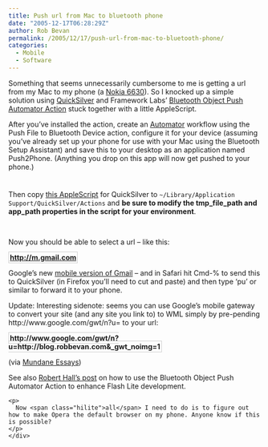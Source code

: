 ```yaml
---
title: Push url from Mac to bluetooth phone
date: "2005-12-17T06:28:29Z"
author: Rob Bevan
permalink: /2005/12/17/push-url-from-mac-to-bluetooth-phone/
categories:
  - Mobile
  - Software
---
```

Something that seems unnecessarily cumbersome to me is getting a url from my Mac to my phone (a [Nokia 6630][1]). So I knocked up a simple solution using [QuickSilver][2] and Framework Labs&#8217; [Bluetooth Object Push Automator Action][3] stuck together with a little AppleScript.

After you&#8217;ve installed the action, create an [Automator][4] workflow using the Push File to Bluetooth Device action, configure it for your device (assuming you&#8217;ve already set up your phone for use with your Mac using the Bluetooth Setup Assistant) and save this to your desktop as an application named Push2Phone. (Anything you drop on this app will now get pushed to your phone.)

<img style="padding-bottom: 10px;"  src="/images/posts/bluetooth-push-automator-action.png" alt="" />

Then copy [this AppleScript][5] for QuickSilver to `~/Library/Application Support/QuickSilver/Actions` and **be sure to modify the tmp\_file\_path and app_path properties in the script for your environment**.

<img style="padding: 0 10px 16px 0;"  src="/images/posts/push2phone-6630-screenshot.png" alt="" />

Now you should be able to select a url &#8211; like this:

<strong style="padding: 2px; border: 1px solid #ccc;">http://m.gmail.com</strong>

Google&#8217;s new [mobile version of Gmail][6] &#8211; and in Safari hit Cmd-% to send this to QuickSilver (in Firefox you&#8217;ll need to cut and paste) and then type &#8216;pu&#8217; or similar to forward it to your phone.

<div class="update">
  <p>
    Update: Interesting sidenote: seems you can use Google&#8217;s mobile gateway to convert your site (and any site you link to) to WML simply by pre-pending http://www.google.com/gwt/n?u= to your url:
  </p>

  <p>
    <strong style="padding: 2px; border: 1px solid #ccc;">http://www.google.com/gwt/n?u=http://blog.robbevan.com&_gwt_noimg=1</strong>
  </p>

  <p>
    (via <a href="http://muness.blogspot.com/2005/12/google-wml-gateway.html">Mundane Essays</a>) </div>
  <p>
      See also <a href="http://www.impossibilities.com/blog/entry_blog-196.php">Robert Hall&#8217;s post</a> on how to use the Bluetooth Object Push Automator Action to enhance Flash Lite development.
  </p>

    <p>
      Now <span class="hilite">all</span> I need to do is to figure out how to make Opera the default browser on my phone. Anyone know if this is possible?
    </p>
    </div>

 [1]: /post/2005-04-27-lifeblog/
 [2]: http://quicksilver.blacktree.com/
 [3]: http://www.frameworklabs.de/bluepush.html
 [4]: http://www.apple.com/macosx/features/automator/
 [5]: /uploads/Push2Phone.zip
 [6]: http://www.google.com/glm/gmail

